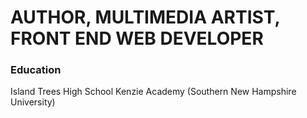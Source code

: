 # AUTHOR, MULTIMEDIA ARTIST, FRONT END WEB DEVELOPER

### Education
Island Trees High School
Kenzie Academy (Southern New Hampshire University)
